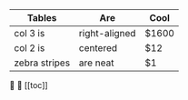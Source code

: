 | Tables        |      Are      |  Cool |
| ---------- | -------- | --- |
| col 3 is      | right-aligned | $1600 |
| col 2 is      |   centered    |   $12 |
| zebra stripes |   are neat    |    $1 |

:tada: :100:
[[toc]]
